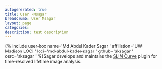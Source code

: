 ```yaml
---
autogenerated: true
title: User ›Msagar
breadcrumb: User Msagar
layout: page
categories: 
description: test description
---
```


{% include user-box name='Md Abdul Kader Sagar ' affiliation='UW-Madison [LOCI](LOCI ) ' loci='md-abdul-kader-sagar ' github='aksagar ' osrc='aksagar ' %}Sagar develops and maintains the [SLIM Curve](SLIM_Curve ) plugin for time-resolved lifetime image analysis.
